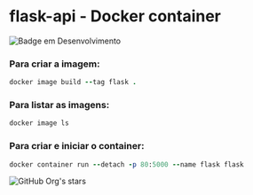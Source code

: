 # flask-api - Docker container
![Badge em Desenvolvimento](http://img.shields.io/static/v1?label=STATUS&message=EM%20DESENVOLVIMENTO&color=GREEN&style=for-the-badge)

### Para criar a imagem:
```ruby
docker image build --tag flask .
```
### Para listar as imagens:
```ruby
docker image ls
```
### Para criar e iniciar o container:
```ruby
docker container run --detach -p 80:5000 --name flask flask
```

![GitHub Org's stars](https://img.shields.io/github/stars/camilafernanda?style=social)

